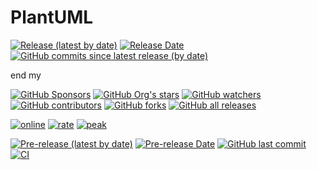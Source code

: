 PlantUML
========

[![Release (latest by date)](https://img.shields.io/github/v/release/plantuml/plantuml)](https://github.com/IK-dev/CheatSheet_Markdown/releases/latest)
[![Release Date](https://img.shields.io/github/release-date/plantuml/plantuml?color=blue)](https://github.com/IK-dev/CheatSheet_Markdown/releases/latest)
[![GitHub commits since latest release (by date)](https://img.shields.io/github/commits-since/plantuml/plantuml/latest)](https://github.com/IK-dev/CheatSheet_Markdown/commits/)

end my

[![GitHub Sponsors](https://img.shields.io/github/sponsors/plantuml?logo=github)](https://github.com/sponsors/plantuml/)
[![GitHub Org's stars](https://img.shields.io/github/stars/plantuml)](https://github.com/plantuml/plantuml/stargazers/)
[![GitHub watchers](https://img.shields.io/github/watchers/plantuml/plantuml)](https://github.com/plantuml/plantuml/watchers/)
[![GitHub contributors](https://img.shields.io/github/contributors-anon/plantuml/plantuml?color=blue)](https://github.com/plantuml/plantuml/graphs/contributors)
[![GitHub forks](https://img.shields.io/github/forks/plantuml/plantuml)](https://github.com/plantuml/plantuml/network/)
[![GitHub all releases](https://img.shields.io/sourceforge/dt/plantuml?color=blue)](https://github.com/plantuml/plantuml/releases)

[![online](https://img.shields.io/endpoint?url=https://www.plantuml.com/plantuml/badge)](https://www.plantuml.com/plantuml)
[![rate](https://img.shields.io/endpoint?url=https://www.plantuml.com/plantuml/rate)](https://www.plantuml.com/plantuml)
[![peak](https://img.shields.io/endpoint?url=https://www.plantuml.com/plantuml/rate?peak)](https://www.plantuml.com/plantuml)

[![Pre-release (latest by date)](https://img.shields.io/github/v/release/plantuml/plantuml?color=chocolate&include_prereleases)](https://github.com/plantuml/plantuml/releases/tag/snapshot)
[![Pre-release Date](https://img.shields.io/github/release-date-pre/plantuml/plantuml?color=chocolate)](https://github.com/plantuml/plantuml/releases/tag/snapshot)
[![GitHub last commit](https://img.shields.io/github/last-commit/plantuml/plantuml?color=chocolate)](https://github.com/plantuml/plantuml/commits/)
[![CI](https://github.com/plantuml/plantuml/actions/workflows/ci.yml/badge.svg?color=chocolate)](https://github.com/plantuml/plantuml/actions/workflows/ci.yml)
